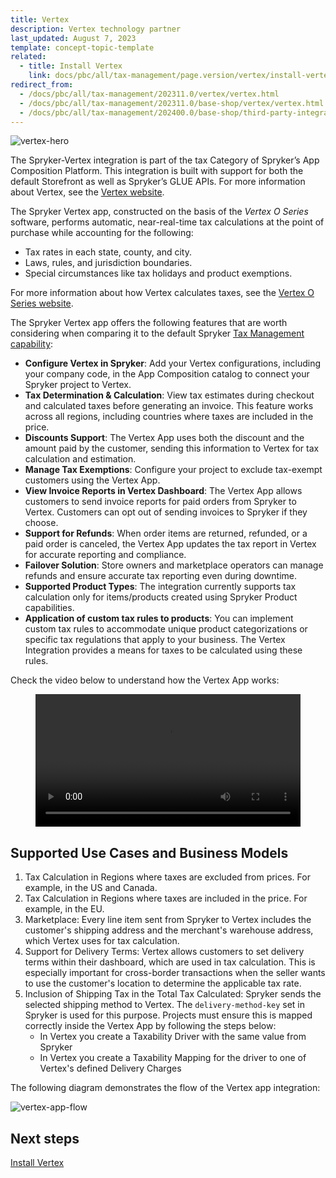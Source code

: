 ```yaml
---
title: Vertex
description: Vertex technology partner
last_updated: August 7, 2023
template: concept-topic-template
related:
  - title: Install Vertex
    link: docs/pbc/all/tax-management/page.version/vertex/install-vertex.html
redirect_from:
  - /docs/pbc/all/tax-management/202311.0/vertex/vertex.html
  - /docs/pbc/all/tax-management/202311.0/base-shop/vertex/vertex.html
  - /docs/pbc/all/tax-management/202400.0/base-shop/third-party-integrations/vertex/vertex.html
---
```


![vertex-hero](https://spryker.s3.eu-central-1.amazonaws.com/docs/pbc/all/tax-management/vertex/vertex.md/vertex-hero.png)

The Spryker-Vertex integration is part of the tax Category of Spryker’s App Composition Platform. This integration is built with support for both the default Storefront as well as Spryker’s GLUE APIs. For more information about Vertex, see the [Vertex website](https://www.vertexinc.com/).

The Spryker Vertex app, constructed on the basis of the *Vertex O Series* software, performs automatic, near-real-time tax calculations at the point of purchase while accounting for the following:

* Tax rates in each state, county, and city.  
* Laws, rules, and jurisdiction boundaries.  
* Special circumstances like tax holidays and product exemptions.

For more information about how Vertex calculates taxes, see the [Vertex O Series website](https://www.vertexinc.com/solutions/products/vertex-indirect-tax-o-series).

The Spryker Vertex app offers the following features that are worth considering when comparing it to the default Spryker [Tax Management capability](/docs/pbc/all/tax-management/{{page.version}}/tax-management.html):

- **Configure Vertex in Spryker**: Add your Vertex configurations, including your company code, in the App Composition catalog to connect your Spryker project to Vertex.
- **Tax Determination & Calculation**: View tax estimates during checkout and calculated taxes before generating an invoice. This feature works across all regions, including countries where taxes are included in the price.
- **Discounts Support**: The Vertex App uses both the discount and the amount paid by the customer, sending this information to Vertex for tax calculation and estimation.
- **Manage Tax Exemptions**: Configure your project to exclude tax-exempt customers using the Vertex App.
- **View Invoice Reports in Vertex Dashboard**: The Vertex App allows customers to send invoice reports for paid orders from Spryker to Vertex. Customers can opt out of sending invoices to Spryker if they choose.
- **Support for Refunds**: When order items are returned, refunded, or a paid order is canceled, the Vertex App updates the tax report in Vertex for accurate reporting and compliance.
- **Failover Solution**: Store owners and marketplace operators can manage refunds and ensure accurate tax reporting even during downtime.
- **Supported Product Types**: The integration currently supports tax calculation only for items/products created using Spryker Product capabilities.
- **Application of custom tax rules to products**: You can implement custom tax rules to accommodate unique product categorizations or specific tax regulations that apply to your business. The Vertex Integration provides a means for taxes to be calculated using these rules.


Check the video below to understand how the Vertex App works:

<figure class="video_container">
    <video width="100%" height="auto" controls>
    <source src="https://spryker.s3.eu-central-1.amazonaws.com/docs/pbc/all/tax-management/vertex/vertex.md/Vertex+Demo.mp4" type="video/mp4">
  </video>
</figure>


## Supported Use Cases and Business Models
1. Tax Calculation in Regions where taxes are excluded from prices. For example, in the US and Canada.
2. Tax Calculation in Regions where taxes are included in the price. For example, in the EU.
3. Marketplace: Every line item sent from Spryker to Vertex includes the customer's shipping address and the merchant's warehouse address, which Vertex uses for tax calculation.
4. Support for Delivery Terms: Vertex allows customers to set delivery terms within their dashboard, which are used in tax calculation. This is especially important for cross-border transactions when the seller wants to use the customer's location to determine the applicable tax rate.
5. Inclusion of Shipping Tax in the Total Tax Calculated: Spryker sends the selected shipping method to Vertex. The `delivery-method-key` set in Spryker is used for this purpose. Projects must ensure this is mapped correctly inside the Vertex App by following the steps below:
   - In Vertex you create a Taxability Driver with the same value from Spryker
   - In Vertex you create a Taxability Mapping for the driver to one of Vertex's defined Delivery Charges


The following diagram demonstrates the flow of the Vertex app integration:

![vertex-app-flow](https://spryker.s3.eu-central-1.amazonaws.com/docs/pbc/all/tax-management/vertex/vertex.md/vertex-app-flow.png)


## Next steps

[Install Vertex](/docs/pbc/all/tax-management/{{page.version}}/base-shop/third-party-integrations/vertex/install-vertex/install-vertex.html)
